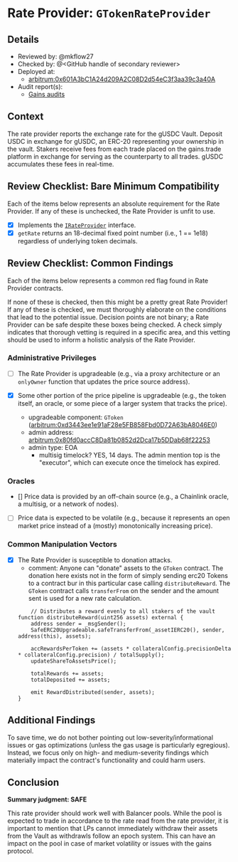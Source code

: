 # Rate Provider: `GTokenRateProvider`

## Details
- Reviewed by: @mkflow27
- Checked by: @\<GitHub handle of secondary reviewer\>
- Deployed at:
    - [arbitrum:0x601A3bC1A24d209A2C08D2d54eC3f3aa39c3a40A](https://arbiscan.io/address/0x601A3bC1A24d209A2C08D2d54eC3f3aa39c3a40A#code)
- Audit report(s):
    - [Gains audits](https://github.com/pashov/audits/blob/master/team/pdf/GainsNetwork-security-review.pdf)

## Context
The rate provider reports the exchange rate for the gUSDC Vault. Deposit USDC in exchange for gUSDC, an ERC-20 representing your ownership in the vault. Stakers receive fees from each trade placed on the gains.trade platform in exchange for serving as the counterparty to all trades. gUSDC accumulates these fees in real-time.

## Review Checklist: Bare Minimum Compatibility
Each of the items below represents an absolute requirement for the Rate Provider. If any of these is unchecked, the Rate Provider is unfit to use.

- [x] Implements the [`IRateProvider`](https://github.com/balancer/balancer-v2-monorepo/blob/bc3b3fee6e13e01d2efe610ed8118fdb74dfc1f2/pkg/interfaces/contracts/pool-utils/IRateProvider.sol) interface.
- [x] `getRate` returns an 18-decimal fixed point number (i.e., 1 == 1e18) regardless of underlying token decimals.

## Review Checklist: Common Findings
Each of the items below represents a common red flag found in Rate Provider contracts.

If none of these is checked, then this might be a pretty great Rate Provider! If any of these is checked, we must thoroughly elaborate on the conditions that lead to the potential issue. Decision points are not binary; a Rate Provider can be safe despite these boxes being checked. A check simply indicates that thorough vetting is required in a specific area, and this vetting should be used to inform a holistic analysis of the Rate Provider.

### Administrative Privileges
- [ ] The Rate Provider is upgradeable (e.g., via a proxy architecture or an `onlyOwner` function that updates the price source address).

- [x] Some other portion of the price pipeline is upgradeable (e.g., the token itself, an oracle, or some piece of a larger system that tracks the price).
    - upgradeable component: `GToken` ([arbitrum:0xd3443ee1e91aF28e5FB858Fbd0D72A63bA8046E0](https://arbiscan.io/address/0xd3443ee1e91aF28e5FB858Fbd0D72A63bA8046E0#readProxyContract))
    - admin address: [arbitrum:0x80fd0accC8Da81b0852d2Dca17b5DDab68f22253](https://arbiscan.io/address/0x80fd0accC8Da81b0852d2Dca17b5DDab68f22253)
    - admin type: EOA
        - multisig timelock? YES, 14 days. The admin mention top is the "executor", which can execute once the timelock has expired.

### Oracles
- [] Price data is provided by an off-chain source (e.g., a Chainlink oracle, a multisig, or a network of nodes). 

- [ ] Price data is expected to be volatile (e.g., because it represents an open market price instead of a (mostly) monotonically increasing price).

### Common Manipulation Vectors
- [x] The Rate Provider is susceptible to donation attacks.
    - comment: Anyone can "donate" assets to the `GToken` contract. The donation here exists not in the form of simply sending erc20 Tokens to a contract bur in this particular case calling `distributeReward`. The `GToken` contract calls `transferFrom` on the sender and the amount sent is used for a new rate calculation.
    ```solidity
        // Distributes a reward evenly to all stakers of the vault
    function distributeReward(uint256 assets) external {
        address sender = _msgSender();
        SafeERC20Upgradeable.safeTransferFrom(_assetIERC20(), sender, address(this), assets);

        accRewardsPerToken += (assets * collateralConfig.precisionDelta * collateralConfig.precision) / totalSupply();
        updateShareToAssetsPrice();

        totalRewards += assets;
        totalDeposited += assets;

        emit RewardDistributed(sender, assets);
    }
    ```  

## Additional Findings
To save time, we do not bother pointing out low-severity/informational issues or gas optimizations (unless the gas usage is particularly egregious). Instead, we focus only on high- and medium-severity findings which materially impact the contract's functionality and could harm users.


## Conclusion
**Summary judgment: SAFE**

This rate provider should work well with Balancer pools. While the pool is expected to trade in accordance to the rate read from the rate provider, it is important to mention that LPs cannot immediately withdraw their assets from the Vault as withdrawls follow an epoch system. This can have an impact on the pool in case of market volatility or issues with the gains protocol. 